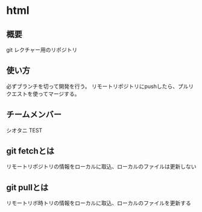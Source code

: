 # html

## 概要
git レクチャー用のリポジトリ

## 使い方
必ずブランチを切って開発を行う。
リモートリポジトリにpushしたら、プルリクエストを使ってマージする。

## チームメンバー
シオタニ
TEST

## git fetchとは
リモートリポジトリの情報をローカルに取込、ローカルのファイルは更新しない

## git pullとは
リモートリボ時トリの情報をローカルに取込、ローカルのファイルを更新する
